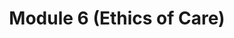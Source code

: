 ---
layout: default
title: Module 6 (Ethics of Care)
parent: Class Prep
ref: "class-prep#module-6-ethics-of-care"
---